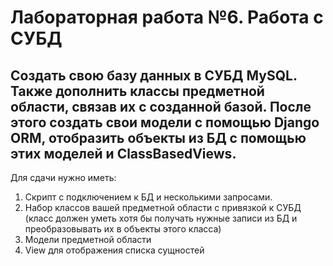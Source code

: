 # Лабораторная работа №6. Работа с СУБД

Cоздать свою базу данных в СУБД MySQL. Также дополнить классы предметной области, связав их с созданной базой. После этого создать свои
модели с помощью Django ORM, отобразить объекты из БД с помощью этих моделей и ClassBasedViews.
---
Для сдачи нужно иметь:
1. Скрипт с подключением к БД и несколькими запросами.
2. Набор классов вашей предметной области с привязкой к СУБД (класс должен уметь хотя бы получать нужные записи из БД и преобразовывать их в объекты этого класса)
3. Модели предметной области
4. View для отображения списка сущностей
